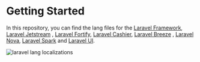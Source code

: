# Getting Started

In this repository, you can find the lang files for the [Laravel Framework](https://laravel.com), [Laravel Jetstream](https://jetstream.laravel.com)
, [Laravel Fortify](https://github.com/laravel/fortify), [Laravel Cashier](https://laravel.com/docs/billing), [Laravel Breeze](https://github.com/laravel/breeze)
, [Laravel Nova](https://nova.laravel.com), [Laravel Spark](https://spark.laravel.com) and [Laravel UI](https://github.com/laravel/ui).

![laravel lang localizations](https://preview.dragon-code.pro/laravel-lang/localizations.svg?brand=laravel)
